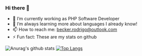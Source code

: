 ### Hi there 👋

- 🔭 I’m currently working as PHP Software Developer
- 🌱 I’m always learning more about languages I already know!
- 📫 How to reach me: [becker.rodrigo@outlook.com](mailto:becker.rodrigo@outlook.com)
- ⚡ Fun fact: These are my stats on github


![Anurag's github stats](https://github-readme-stats.vercel.app/api?username=rodrigoprobst&count_private=true&show_icons=true&line_height=40&bg_color=0d1117&hide_border=true&text_color=FFFFFF)
[![Top Langs](https://github-readme-stats.vercel.app/api/top-langs/?username=rodrigoprobst&bg_color=0d1117&hide_border=true&text_color=FFFFFF&foo=bar)](https://github.com/anuraghazra/github-readme-stats)


<!--
**rodrigoprobst/rodrigoprobst** is a ✨ _special_ ✨ repository because its `README.md` (this file) appears on your GitHub profile.

Here are some ideas to get you started:

- 🔭 I’m currently working on ...
- 🌱 I’m currently learning ...
- 👯 I’m looking to collaborate on ...
- 🤔 I’m looking for help with ...
- 💬 Ask me about ...
- 📫 How to reach me: ...
- 😄 Pronouns: ...
- ⚡ Fun fact: ...
-->
